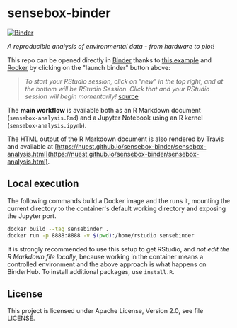 # sensebox-binder

[![Binder](http://mybinder.org/badge.svg)](http://mybinder.org/v2/gh/nuest/sensebox-binder/master)

_A reproducible analysis of environmental data - from hardware to plot!_

This repo can be opened directly in [Binder](https://mybinder.org/) thanks to [this example](https://github.com/binder-examples/dockerfile-rstudio) and [Rocker](https://github.com/rocker-org/binder) by clicking on the "launch binder" button above:

> _To start your RStudio session, click on "new" in the top right, and at the bottom will be RStudio Session. Click that and your RStudio session will begin momentarily!_ [source](https://github.com/binder-examples/dockerfile-rstudio)

The **main workflow** is available both as an R Markdown document (`sensebox-analysis.Rmd`) and a Jupyter Notebook using an R kernel (`sensebox-analysis.ipynb`).

The HTML output of the R Markdown document is also rendered by Travis and available at [https://nuest.github.io/sensebox-binder/sensebox-analysis.html](https://nuest.github.io/sensebox-binder/sensebox-analysis.html).

## Local execution

The following commands build a Docker image and the runs it, mounting the current directory to the container's default working directory and exposing the Jupyter port.

```bash
docker build --tag sensebinder .
docker run -p 8888:8888 -v $(pwd):/home/rstudio sensebinder
```

It is strongly recommended to use this setup to get RStudio, and _not edit the R Markdown file locally_, because working in the container means a controlled environment and the above approach is what happens on BinderHub.
To install additional packages, use `install.R`.

## License

This project is licensed under Apache License, Version 2.0, see file LICENSE.
